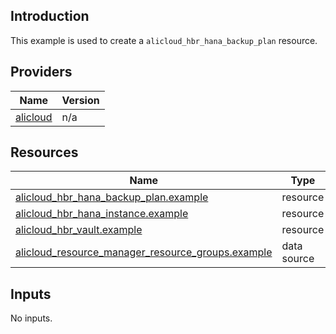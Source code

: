 <!-- BEGIN_TF_DOCS -->
## Introduction

This example is used to create a `alicloud_hbr_hana_backup_plan` resource.

## Providers

| Name | Version |
|------|---------|
| <a name="provider_alicloud"></a> [alicloud](#provider\_alicloud) | n/a |

## Resources

| Name | Type |
|------|------|
| [alicloud_hbr_hana_backup_plan.example](https://registry.terraform.io/providers/aliyun/alicloud/latest/docs/resources/hbr_hana_backup_plan) | resource |
| [alicloud_hbr_hana_instance.example](https://registry.terraform.io/providers/aliyun/alicloud/latest/docs/resources/hbr_hana_instance) | resource |
| [alicloud_hbr_vault.example](https://registry.terraform.io/providers/aliyun/alicloud/latest/docs/resources/hbr_vault) | resource |
| [alicloud_resource_manager_resource_groups.example](https://registry.terraform.io/providers/aliyun/alicloud/latest/docs/data-sources/resource_manager_resource_groups) | data source |

## Inputs

No inputs.
<!-- END_TF_DOCS -->    